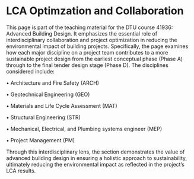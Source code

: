 # LCA Optimzation and Collaboration
This page is part of the teaching material for the DTU course 41936: Advanced Building Design. It emphasizes the essential role of interdisciplinary collaboration and project optimization in reducing the environmental impact of building projects.
Specifically, the page examines how each major discipline on a project team contributes to a more sustainable project design from the earliest conceptual phase (Phase A) through to the final tender design stage (Phase D). The disciplines considered include:

•	Architecture and Fire Safety (ARCH)

•	Geotechnical Engineering (GEO)

•	Materials and Life Cycle Assessment (MAT)

•	Structural Engineering (STR)

•	Mechanical, Electrical, and Plumbing systems engineer (MEP)

•	Project Management (PM)

Through this interdisciplinary lens, the section demonstrates the value of advanced building design in ensuring a holistic approach to sustainability, ultimately reducing the environmental impact as reflected in the project’s LCA results.
